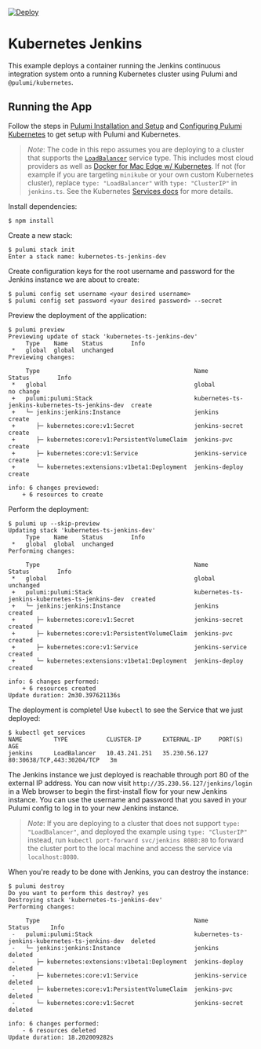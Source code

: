 [![Deploy](https://get.pulumi.com/new/button.svg)](https://app.pulumi.com/new)

# Kubernetes Jenkins

This example deploys a container running the Jenkins continuous integration system onto a running
Kubernetes cluster using Pulumi and `@pulumi/kubernetes`.

## Running the App

Follow the steps in [Pulumi Installation and Setup](https://www.pulumi.com/docs/reference/install/) and [Configuring Pulumi
Kubernetes](https://www.pulumi.com/docs/reference/clouds/kubernetes/setup/) to get setup with Pulumi and Kubernetes.

> _Note_: The code in this repo assumes you are deploying to a cluster that supports the
> [`LoadBalancer`](https://kubernetes.io/docs/concepts/services-networking/service/#type-loadbalancer) service type.
> This includes most cloud providers as well as [Docker for Mac Edge w/
> Kubernetes](https://docs.docker.com/docker-for-mac/kubernetes/). If not (for example if you are targeting `minikube`
> or your own custom Kubernetes cluster), replace `type: "LoadBalancer"` with `type: "ClusterIP"` in `jenkins.ts`. See
> the Kubernetes [Services
> docs](https://kubernetes.io/docs/concepts/services-networking/service/#publishing-services---service-types) for more
> details.

Install dependencies:

```
$ npm install
```

Create a new stack:

```
$ pulumi stack init
Enter a stack name: kubernetes-ts-jenkins-dev
```

Create configuration keys for the root username and password for the Jenkins instance we are
about to create:

```
$ pulumi config set username <your desired username>
$ pulumi config set password <your desired password> --secret
```

Preview the deployment of the application:

```
$ pulumi preview
Previewing update of stack 'kubernetes-ts-jenkins-dev'
     Type    Name    Status        Info
 *   global  global  unchanged
Previewing changes:

     Type                                            Name                                             Status        Info
 *   global                                          global                                           no change
 +   pulumi:pulumi:Stack                             kubernetes-ts-jenkins-kubernetes-ts-jenkins-dev  create
 +   └─ jenkins:jenkins:Instance                     jenkins                                          create
 +      ├─ kubernetes:core:v1:Secret                 jenkins-secret                                   create
 +      ├─ kubernetes:core:v1:PersistentVolumeClaim  jenkins-pvc                                      create
 +      ├─ kubernetes:core:v1:Service                jenkins-service                                  create
 +      └─ kubernetes:extensions:v1beta1:Deployment  jenkins-deploy                                   create

info: 6 changes previewed:
    + 6 resources to create
```

Perform the deployment:

```
$ pulumi up --skip-preview
Updating stack 'kubernetes-ts-jenkins-dev'
     Type    Name    Status        Info
 *   global  global  unchanged
Performing changes:

     Type                                            Name                                             Status        Info
 *   global                                          global                                           unchanged
 +   pulumi:pulumi:Stack                             kubernetes-ts-jenkins-kubernetes-ts-jenkins-dev  created
 +   └─ jenkins:jenkins:Instance                     jenkins                                          created
 +      ├─ kubernetes:core:v1:Secret                 jenkins-secret                                   created
 +      ├─ kubernetes:core:v1:PersistentVolumeClaim  jenkins-pvc                                      created
 +      ├─ kubernetes:core:v1:Service                jenkins-service                                  created
 +      └─ kubernetes:extensions:v1beta1:Deployment  jenkins-deploy                                   created

info: 6 changes performed:
    + 6 resources created
Update duration: 2m30.397621136s
```

The deployment is complete! Use `kubectl` to see the Service that we just deployed:

```
$ kubectl get services
NAME         TYPE           CLUSTER-IP      EXTERNAL-IP     PORT(S)                      AGE
jenkins      LoadBalancer   10.43.241.251   35.230.56.127   80:30638/TCP,443:30204/TCP   3m
```

The Jenkins instance we just deployed is reachable through port 80 of the external IP address. You can now
visit `http://35.230.56.127/jenkins/login` in a Web browser to begin the first-install flow for your new Jenkins instance.
You can use the username and password that you saved in your Pulumi config to log in to your new Jenkins instance.

> _Note_: If you are deploying to a cluster that does not support `type: "LoadBalancer"`, and deployed the example using
> `type: "ClusterIP"` instead, run `kubectl port-forward svc/jenkins 8080:80` to forward the cluster port to the local
> machine and access the service via `localhost:8080`.

When you're ready to be done with Jenkins, you can destroy the instance:

```
$ pulumi destroy
Do you want to perform this destroy? yes
Destroying stack 'kubernetes-ts-jenkins-dev'
Performing changes:

     Type                                            Name                                             Status      Info
 -   pulumi:pulumi:Stack                             kubernetes-ts-jenkins-kubernetes-ts-jenkins-dev  deleted
 -   └─ jenkins:jenkins:Instance                     jenkins                                          deleted
 -      ├─ kubernetes:extensions:v1beta1:Deployment  jenkins-deploy                                   deleted
 -      ├─ kubernetes:core:v1:Service                jenkins-service                                  deleted
 -      ├─ kubernetes:core:v1:PersistentVolumeClaim  jenkins-pvc                                      deleted
 -      └─ kubernetes:core:v1:Secret                 jenkins-secret                                   deleted

info: 6 changes performed:
    - 6 resources deleted
Update duration: 18.202009282s
```
